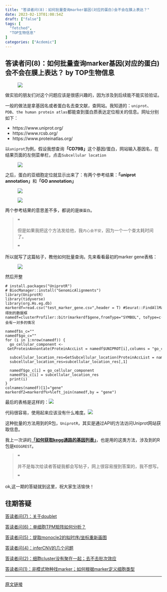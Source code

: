 ```yaml
---
title: "答读者问(8)：如何批量查询marker基因(对应的蛋白)会不会在膜上表达？"
date: 2023-02-13T01:08:54Z
draft: ["false"]
tags: [
  "fetched",
  "TOP生物信息"
]
categories: ["Acdemic"]
---
```

答读者问(8)：如何批量查询marker基因(对应的蛋白)会不会在膜上表达？ by TOP生物信息
------
<div><section><mp-common-profile data-pluginname="mpprofile" data-weui-theme="light" data-id="MzkzMzE5NTM4NA==" data-headimg="http://mmbiz.qpic.cn/mmbiz_png/WThoCmvVu2aJMzXzvekL6pv5hnSGnwsxWcOUF8av7a9VEiaicBGia4CRy0DUOeaFuFZY2BPLmRQSf4lkibg5l31Ttw/0?wx_fmt=png" data-nickname="TOP生物信息" data-alias="" data-signature="在读博士生，研究方向为癌症基因组、肿瘤免疫、单细胞组学" data-from="0" data-is_biz_ban="0"></mp-common-profile></section><section data-tool="mdnice编辑器" data-website="https://www.mdnice.com"><figure data-tool="mdnice编辑器"><img data-ratio="0.8993174061433447" data-src="https://mmbiz.qpic.cn/mmbiz_png/WThoCmvVu2bJucwFygKE8zqqIiatDvnKe8DOyvGJHr5UyyL1H6xEYiblYmfjTt4EJA60QerVhHECdUIpw7jicRJmw/640?wx_fmt=png" data-type="png" data-w="586" src="https://mmbiz.qpic.cn/mmbiz_png/WThoCmvVu2bJucwFygKE8zqqIiatDvnKe8DOyvGJHr5UyyL1H6xEYiblYmfjTt4EJA60QerVhHECdUIpw7jicRJmw/640?wx_fmt=png"></figure><p data-tool="mdnice编辑器">做实验的朋友们对这个问题应该是很感兴趣的，因为涉及到后续能不能实验验证。</p><p data-tool="mdnice编辑器">一般的做法是拿基因名或者蛋白名去查文献，查网站。我知道的：<code>uniprot</code>、<code>PDB</code>、<code>the human protein atlas</code>都能查到蛋白质表达定位相关的信息。网址分别如下：</p><ul data-tool="mdnice编辑器"><li><section>https://www.uniprot.org/</section></li><li><section>https://www.rcsb.org/</section></li><li><section>https://www.proteinatlas.org/</section></li></ul><p data-tool="mdnice编辑器">以<code>uniprot</code>为例，假设我想查询<strong>「CD79B」</strong>这个基因/蛋白，网站输入基因名，在结果页面的左侧菜单栏，点击<code>Subcellular location</code></p><figure data-tool="mdnice编辑器"><img data-ratio="0.3585790884718499" data-src="https://mmbiz.qpic.cn/mmbiz_png/WThoCmvVu2bJucwFygKE8zqqIiatDvnKewo24DqMqbJ9fpWyxmonPeptAMq75t9MDvL8wzQeRicibczgdRic6jibmicg/640?wx_fmt=png" data-type="png" data-w="1492" src="https://mmbiz.qpic.cn/mmbiz_png/WThoCmvVu2bJucwFygKE8zqqIiatDvnKewo24DqMqbJ9fpWyxmonPeptAMq75t9MDvL8wzQeRicibczgdRic6jibmicg/640?wx_fmt=png"></figure><p data-tool="mdnice编辑器">之后，蛋白的亚细胞定位就显示出来了：有两个参考结果：<strong>「uniprot annotation」</strong>和<strong>「GO annotation」</strong></p><figure data-tool="mdnice编辑器"><img data-ratio="0.43922829581993567" data-src="https://mmbiz.qpic.cn/mmbiz_png/WThoCmvVu2bJucwFygKE8zqqIiatDvnKeIAPsw9oQtqicTEKicfdFB2VKbQ2Rqj0IVoplr81BJiaibOCJnOEX7ACTNw/640?wx_fmt=png" data-type="png" data-w="1555" src="https://mmbiz.qpic.cn/mmbiz_png/WThoCmvVu2bJucwFygKE8zqqIiatDvnKeIAPsw9oQtqicTEKicfdFB2VKbQ2Rqj0IVoplr81BJiaibOCJnOEX7ACTNw/640?wx_fmt=png"></figure><figure data-tool="mdnice编辑器"><img data-ratio="0.5835667600373483" data-src="https://mmbiz.qpic.cn/mmbiz_png/WThoCmvVu2bJucwFygKE8zqqIiatDvnKeT5JsoSmZxM5UyfngFaJkOc8OUW12pegBibY0b4ZBx5Ha5IfVGBrGPxA/640?wx_fmt=png" data-type="png" data-w="1071" src="https://mmbiz.qpic.cn/mmbiz_png/WThoCmvVu2bJucwFygKE8zqqIiatDvnKeT5JsoSmZxM5UyfngFaJkOc8OUW12pegBibY0b4ZBx5Ha5IfVGBrGPxA/640?wx_fmt=png"></figure><p data-tool="mdnice编辑器">两个参考结果的意思差不多，都说的是<code>膜蛋白</code>。</p><blockquote data-tool="mdnice编辑器"><span>❝</span><p>但是如果我把这个方法发给他，我<code>内心会不安</code>，因为一个一个查太耗时间了。</p><span>❞</span></blockquote><p data-tool="mdnice编辑器">所以就写了这篇帖子，教他如何批量查询。先来看看最初的marker gene表格：</p><figure data-tool="mdnice编辑器"><img data-ratio="0.47882136279926335" data-src="https://mmbiz.qpic.cn/mmbiz_png/WThoCmvVu2bJucwFygKE8zqqIiatDvnKesyB1Biap9PfFuB3ZPibwbOAriauoiaFsibEajkicXGS9iaumibnqGJNUFAsdXg/640?wx_fmt=png" data-type="png" data-w="543" src="https://mmbiz.qpic.cn/mmbiz_png/WThoCmvVu2bJucwFygKE8zqqIiatDvnKesyB1Biap9PfFuB3ZPibwbOAriauoiaFsibEajkicXGS9iaumibnqGJNUFAsdXg/640?wx_fmt=png"></figure><p data-tool="mdnice编辑器">然后开整</p><pre data-tool="mdnice编辑器"><span></span><code><span># install.packages("UniprotR")</span><br><span># BiocManager::install("GenomicAlignments")</span><br>library(UniprotR)<br>library(tidyverse)<br>library(org.Hs.eg.db)<br>markerdf=read.csv(<span>"test_marker_gene.csv"</span>,header = T) <span>#Seurat::FindAllMarkers得到的数据框</span><br>namedf=clusterProfiler::bitr(markerdf<span>$gene</span>,fromType=<span>"SYMBOL"</span>, toType=c(<span>"UNIPROT"</span>), OrgDb=<span>"org.Hs.eg.db"</span>) <span>#会有一对多的情况</span><br><br>namedf<span>$s_c</span>=<span>""</span><br>namedf<span>$go_c</span>=<span>""</span><br><span>for</span> (i <span>in</span> 1:nrow(namedf)) {<br>  go_cellular_component &lt;- GetProteinAnnontate(ProteinAccList = namedf<span>$UNIPROT</span>[i],columns = <span>"go_c"</span>)<br>  <br>  subcellular_location_res=GetSubcellular_location(ProteinAccList = namedf<span>$UNIPROT</span>[i])<br>  subcellular_location_res=subcellular_location_res[,1]<br>  <br>  namedf<span>$go_c</span>[i] = go_cellular_component<br>  namedf<span>$s_c</span>[i] = subcellular_location_res<br>  <span>print</span>(i)<br>}<br>colnames(namedf)[1]=<span>"gene"</span><br>markerdf2=markerdf%&gt;%left_join(namedf,by = <span>"gene"</span>)<br></code></pre><p data-tool="mdnice编辑器">最后的表格是这样的：<img data-ratio="0.39782244556113905" data-src="https://mmbiz.qpic.cn/mmbiz_png/WThoCmvVu2bJucwFygKE8zqqIiatDvnKe086cVpDRIkFcWhlngnxLibcoSC6NwuicPFRiauLOMHKhuajKN0ySDAb0w/640?wx_fmt=png" data-type="png" data-w="1194" src="https://mmbiz.qpic.cn/mmbiz_png/WThoCmvVu2bJucwFygKE8zqqIiatDvnKe086cVpDRIkFcWhlngnxLibcoSC6NwuicPFRiauLOMHKhuajKN0ySDAb0w/640?wx_fmt=png"></p><p data-tool="mdnice编辑器">代码很容易，使用起来应该没有什么难度。<img data-ratio="0.5080091533180778" data-src="https://mmbiz.qpic.cn/mmbiz_png/WThoCmvVu2bJucwFygKE8zqqIiatDvnKeWDbnmra31yAXiaBph6Yse7EdxEqLVRWxGXZL338uBh1MngPRsrCjk3Q/640?wx_fmt=png" data-type="png" data-w="437" src="https://mmbiz.qpic.cn/mmbiz_png/WThoCmvVu2bJucwFygKE8zqqIiatDvnKeWDbnmra31yAXiaBph6Yse7EdxEqLVRWxGXZL338uBh1MngPRsrCjk3Q/640?wx_fmt=png"></p><p data-tool="mdnice编辑器">这种批量的方法用到的R包，<code>UniprotR</code>，其实是通过API的方法访问Uniprot网站获取信息。</p><p data-tool="mdnice编辑器">我上一次讲的<a href="https://mp.weixin.qq.com/s?__biz=MzkzMzE5NTM4NA==&amp;mid=2247486605&amp;idx=1&amp;sn=8730718857f61c6ee6db7418bc9ed7f1&amp;chksm=c251779af526fe8c9c511abb1f4523a6b2c4021d48577ca4f3cf92c6373596eddb29e754e4e6&amp;token=603551624&amp;lang=zh_CN&amp;scene=21#wechat_redirect" data-linktype="2"><strong>「如何获取kegg通路的基因列表」</strong></a>，也是用的这类方法，涉及到的R包是<code>KEGGREST</code>。</p><blockquote data-tool="mdnice编辑器"><span>❝</span><p>并不是每次给读者答疑我都会写帖子，网上很容易搜到答案的，我不想写。</p><span>❞</span></blockquote><p data-tool="mdnice编辑器">ok,这一期的答疑就到这里，祝大家生活愉快！</p><h2 data-tool="mdnice编辑器"><span></span><span>往期答疑</span><span></span></h2><p data-tool="mdnice编辑器"><a href="https://mp.weixin.qq.com/s?__biz=MzkzMzE5NTM4NA==&amp;mid=2247485276&amp;idx=1&amp;sn=4141980d801dd15ce6d425899ba12ba8&amp;chksm=c2517c4bf526f55d3ce2fca9b54fd3c2ac53f898bb3df23d3653bfbfceb5cedafb1339255ca2&amp;token=603551624&amp;lang=zh_CN&amp;scene=21#wechat_redirect" data-linktype="2">答读者问(7)：关于doublet</a></p><p data-tool="mdnice编辑器"><a href="https://mp.weixin.qq.com/s?__biz=MzkzMzE5NTM4NA==&amp;mid=2247485294&amp;idx=1&amp;sn=6efb6ca4998a4ae293d80d746303164b&amp;chksm=c2517c79f526f56f679621a979fee86a40b8cdd8cca9f3ddf0fff151e395c0eb5ad053791f5e&amp;token=603551624&amp;lang=zh_CN&amp;scene=21#wechat_redirect" data-linktype="2">答读者问(6)：单细胞TPM矩阵如何分析？</a></p><p data-tool="mdnice编辑器"><a href="https://mp.weixin.qq.com/s?__biz=MzkzMzE5NTM4NA==&amp;mid=2247484387&amp;idx=1&amp;sn=3ffbfb6338645aade34bc83af7c237b3&amp;chksm=c25178f4f526f1e2cd0c375d79df89ef5f41d47ccd3e7ce4aad2cbfe94a7909868c2a5e0913e&amp;scene=21#wechat_redirect" data-linktype="2">答读者问(5)：提取monocle2的拟时序/坐标重新画图</a></p><p data-tool="mdnice编辑器"><a href="https://mp.weixin.qq.com/s?__biz=MzkzMzE5NTM4NA==&amp;mid=2247484331&amp;idx=1&amp;sn=c5de13fe781d62dfba010945a9a538c5&amp;chksm=c25178bcf526f1aabfc52b97dfb60535cdbd8c6bdaff6c327d09fa71e011139338c475a6b69c&amp;scene=21#wechat_redirect" data-linktype="2">答读者问(4)：inferCNV的几个问题</a></p><p data-tool="mdnice编辑器"><a href="https://mp.weixin.qq.com/s?__biz=MzkzMzE5NTM4NA==&amp;mid=2247484310&amp;idx=2&amp;sn=0b0fbf1e06032eaafed4720271df821a&amp;chksm=c2517881f526f197c4932e3eb725f303c86aa5b826e79a4be8bfcbe6d5732384958c66bbc4bb&amp;scene=21#wechat_redirect" data-linktype="2">答读者问(2)：细胞cluster没有聚在一起；去不去批次效应</a></p><p data-tool="mdnice编辑器"><a href="https://mp.weixin.qq.com/s?__biz=MzkzMzE5NTM4NA==&amp;mid=2247484310&amp;idx=1&amp;sn=c6d0d8426b74abd1f037e2b63e068077&amp;chksm=c2517881f526f19715d53eba2416da1d1f8c43e648a7d300fe0fa23b5fcd8769e990299228cc&amp;scene=21#wechat_redirect" data-linktype="2">答读者问(1)：非模式物种找marker；如何根据marker定义细胞类型</a></p></section><p><mp-style-type data-value="3"></mp-style-type></p></div>  
<hr>
<a href="https://mp.weixin.qq.com/s/XyjlQ33yE4o6ricbe8ZqnA",target="_blank" rel="noopener noreferrer">原文链接</a>

